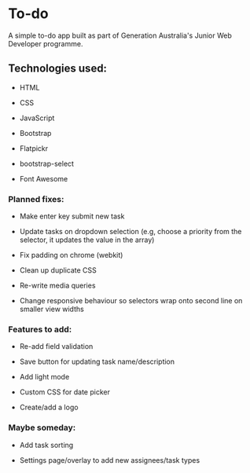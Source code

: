 # To-do

A simple to-do app built as part of Generation Australia's Junior Web Developer programme.

## Technologies used:

- HTML

- CSS

- JavaScript

- Bootstrap

- Flatpickr

- bootstrap-select

- Font Awesome

### Planned fixes:

- Make enter key submit new task

- Update tasks on dropdown selection (e.g, choose a priority from the selector, it updates the value in the array)

- Fix padding on chrome (webkit)

- Clean up duplicate CSS

- Re-write media queries

- Change responsive behaviour so selectors wrap onto second line on smaller view widths

### Features to add:

- Re-add field validation

- Save button for updating task name/description

- Add light mode

- Custom CSS for date picker

- Create/add a logo

### Maybe someday:

- Add task sorting

- Settings page/overlay to add new assignees/task types
